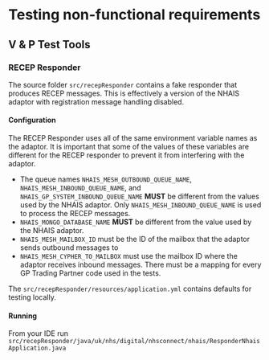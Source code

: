 # Testing non-functional requirements

## V & P Test Tools

### RECEP Responder

The source folder `src/recepResponder` contains a fake responder that produces RECEP messages. This is effectively a 
version of the NHAIS adaptor with registration message handling disabled.

#### Configuration

The RECEP Responder uses all of the same environment variable names as the adaptor. It is important that some of the
values of these variables are different for the RECEP responder to prevent it from interfering with the adaptor.

* The queue names `NHAIS_MESH_OUTBOUND_QUEUE_NAME`, `NHAIS_MESH_INBOUND_QUEUE_NAME`, and 
`NHAIS_GP_SYSTEM_INBOUND_QUEUE_NAME` **MUST** be different from the values used by the NHAIS adaptor. Only 
`NHAIS_MESH_INBOUND_QUEUE_NAME` is used to process the RECEP messages.
* `NHAIS_MONGO_DATABASE_NAME` **MUST** be different from the value used by the NHAIS adaptor.
* `NHAIS_MESH_MAILBOX_ID` must be the ID of the mailbox that the adaptor sends outbound messages to
* `NHAIS_MESH_CYPHER_TO_MAILBOX` must use the mailbox ID where the adaptor receives inbound messages. There must be
a mapping for every GP Trading Partner code used in the tests.

The `src/recepResponder/resources/application.yml` contains defaults for testing locally.

#### Running

From your IDE run `src/recepResponder/java/uk/nhs/digital/nhsconnect/nhais/ResponderNhaisApplication.java`
